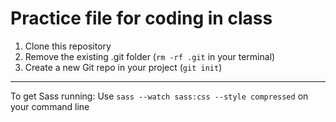 # Practice file for coding in class

1. Clone this repository
2. Remove the existing .git folder (`rm -rf .git` in your terminal)
3. Create a new Git repo in your project (`git init`)

---

To get Sass running:
Use `sass --watch sass:css --style compressed` on your command line
